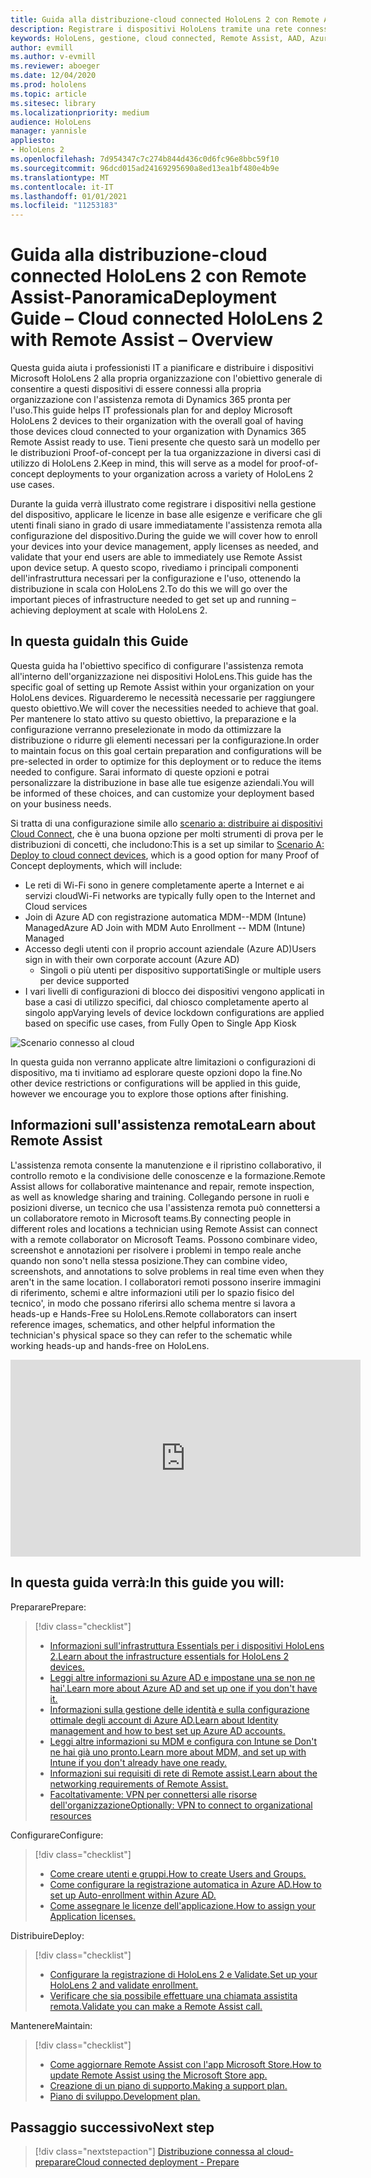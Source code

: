 ```yaml
---
title: Guida alla distribuzione-cloud connected HoloLens 2 con Remote Assist-Panoramica
description: Registrare i dispositivi HoloLens tramite una rete connessa al cloud
keywords: HoloLens, gestione, cloud connected, Remote Assist, AAD, Azure AD, MDM, gestione di dispositivi mobili
author: evmill
ms.author: v-evmill
ms.reviewer: aboeger
ms.date: 12/04/2020
ms.prod: hololens
ms.topic: article
ms.sitesec: library
ms.localizationpriority: medium
audience: HoloLens
manager: yannisle
appliesto:
- HoloLens 2
ms.openlocfilehash: 7d954347c7c274b844d436c0d6fc96e8bbc59f10
ms.sourcegitcommit: 96dcd015ad24169295690a8ed13ea1bf480e4b9e
ms.translationtype: MT
ms.contentlocale: it-IT
ms.lasthandoff: 01/01/2021
ms.locfileid: "11253183"
---
```

# <span data-ttu-id="619d1-104">Guida alla distribuzione-cloud connected HoloLens 2 con Remote Assist-Panoramica</span><span class="sxs-lookup"><span data-stu-id="619d1-104">Deployment Guide – Cloud connected HoloLens 2 with Remote Assist – Overview</span></span>

<span data-ttu-id="619d1-105">Questa guida aiuta i professionisti IT a pianificare e distribuire i dispositivi Microsoft HoloLens 2 alla propria organizzazione con l'obiettivo generale di consentire a questi dispositivi di essere connessi alla propria organizzazione con l'assistenza remota di Dynamics 365 pronta per l'uso.</span><span class="sxs-lookup"><span data-stu-id="619d1-105">This guide helps IT professionals plan for and deploy Microsoft HoloLens 2 devices to their organization with the overall goal of having those devices cloud connected to your organization with Dynamics 365 Remote Assist ready to use.</span></span> <span data-ttu-id="619d1-106">Tieni presente che questo sarà un modello per le distribuzioni Proof-of-concept per la tua organizzazione in diversi casi di utilizzo di HoloLens 2.</span><span class="sxs-lookup"><span data-stu-id="619d1-106">Keep in mind, this will serve as a model for proof-of-concept deployments to your organization across a variety of HoloLens 2 use cases.</span></span>

<span data-ttu-id="619d1-107">Durante la guida verrà illustrato come registrare i dispositivi nella gestione del dispositivo, applicare le licenze in base alle esigenze e verificare che gli utenti finali siano in grado di usare immediatamente l'assistenza remota alla configurazione del dispositivo.</span><span class="sxs-lookup"><span data-stu-id="619d1-107">During the guide we will cover how to enroll your devices into your device management, apply licenses as needed, and validate that your end users are able to immediately use Remote Assist upon device setup.</span></span> <span data-ttu-id="619d1-108">A questo scopo, rivediamo i principali componenti dell'infrastruttura necessari per la configurazione e l'uso, ottenendo la distribuzione in scala con HoloLens 2.</span><span class="sxs-lookup"><span data-stu-id="619d1-108">To do this we will go over the important pieces of infrastructure needed to get set up and running – achieving deployment at scale with HoloLens 2.</span></span>

## <span data-ttu-id="619d1-109">In questa guida</span><span class="sxs-lookup"><span data-stu-id="619d1-109">In this Guide</span></span>

<span data-ttu-id="619d1-110">Questa guida ha l'obiettivo specifico di configurare l'assistenza remota all'interno dell'organizzazione nei dispositivi HoloLens.</span><span class="sxs-lookup"><span data-stu-id="619d1-110">This guide has the specific goal of setting up Remote Assist within your organization on your HoloLens devices.</span></span> <span data-ttu-id="619d1-111">Riguarderemo le necessità necessarie per raggiungere questo obiettivo.</span><span class="sxs-lookup"><span data-stu-id="619d1-111">We will cover the necessities needed to achieve that goal.</span></span> <span data-ttu-id="619d1-112">Per mantenere lo stato attivo su questo obiettivo, la preparazione e la configurazione verranno preselezionate in modo da ottimizzare la distribuzione o ridurre gli elementi necessari per la configurazione.</span><span class="sxs-lookup"><span data-stu-id="619d1-112">In order to maintain focus on this goal certain preparation and configurations will be pre-selected in order to optimize for this deployment or to reduce the items needed to configure.</span></span> <span data-ttu-id="619d1-113">Sarai informato di queste opzioni e potrai personalizzare la distribuzione in base alle tue esigenze aziendali.</span><span class="sxs-lookup"><span data-stu-id="619d1-113">You will be informed of these choices, and can customize your deployment based on your business needs.</span></span>

<span data-ttu-id="619d1-114">Si tratta di una configurazione simile allo [scenario a: distribuire ai dispositivi Cloud Connect](https://docs.microsoft.com/hololens/common-scenarios#scenario-a), che è una buona opzione per molti strumenti di prova per le distribuzioni di concetti, che includono:</span><span class="sxs-lookup"><span data-stu-id="619d1-114">This is a set up similar to [Scenario A: Deploy to cloud connect devices](https://docs.microsoft.com/hololens/common-scenarios#scenario-a), which is a good option for many Proof of Concept deployments, which will include:</span></span>

- <span data-ttu-id="619d1-115">Le reti di Wi-Fi sono in genere completamente aperte a Internet e ai servizi cloud</span><span class="sxs-lookup"><span data-stu-id="619d1-115">Wi-Fi networks are typically fully open to the Internet and Cloud services</span></span>
- <span data-ttu-id="619d1-116">Join di Azure AD con registrazione automatica MDM--MDM (Intune) Managed</span><span class="sxs-lookup"><span data-stu-id="619d1-116">Azure AD Join with MDM Auto Enrollment -- MDM (Intune) Managed</span></span>
- <span data-ttu-id="619d1-117">Accesso degli utenti con il proprio account aziendale (Azure AD)</span><span class="sxs-lookup"><span data-stu-id="619d1-117">Users sign in with their own corporate account (Azure AD)</span></span>
  - <span data-ttu-id="619d1-118">Singoli o più utenti per dispositivo supportati</span><span class="sxs-lookup"><span data-stu-id="619d1-118">Single or multiple users per device supported</span></span>
- <span data-ttu-id="619d1-119">I vari livelli di configurazioni di blocco dei dispositivi vengono applicati in base a casi di utilizzo specifici, dal chiosco completamente aperto al singolo app</span><span class="sxs-lookup"><span data-stu-id="619d1-119">Varying levels of device lockdown configurations are applied based on specific use cases, from Fully Open to Single App Kiosk</span></span>

![Scenario connesso al cloud](./images/cloud-connected-deployment-chart.png)

<span data-ttu-id="619d1-121">In questa guida non verranno applicate altre limitazioni o configurazioni di dispositivo, ma ti invitiamo ad esplorare queste opzioni dopo la fine.</span><span class="sxs-lookup"><span data-stu-id="619d1-121">No other device restrictions or configurations will be applied in this guide, however we encourage you to explore those options after finishing.</span></span>

## <span data-ttu-id="619d1-122">Informazioni sull'assistenza remota</span><span class="sxs-lookup"><span data-stu-id="619d1-122">Learn about Remote Assist</span></span>

<span data-ttu-id="619d1-123">L'assistenza remota consente la manutenzione e il ripristino collaborativo, il controllo remoto e la condivisione delle conoscenze e la formazione.</span><span class="sxs-lookup"><span data-stu-id="619d1-123">Remote Assist allows for collaborative maintenance and repair, remote inspection, as well as knowledge sharing and training.</span></span> <span data-ttu-id="619d1-124">Collegando persone in ruoli e posizioni diverse, un tecnico che usa l'assistenza remota può connettersi a un collaboratore remoto in Microsoft teams.</span><span class="sxs-lookup"><span data-stu-id="619d1-124">By connecting people in different roles and locations a technician using Remote Assist can connect with a remote collaborator on Microsoft Teams.</span></span> <span data-ttu-id="619d1-125">Possono combinare video, screenshot e annotazioni per risolvere i problemi in tempo reale anche quando non sono&#39;t nella stessa posizione.</span><span class="sxs-lookup"><span data-stu-id="619d1-125">They can combine video, screenshots, and annotations to solve problems in real time even when they aren&#39;t in the same location.</span></span> <span data-ttu-id="619d1-126">I collaboratori remoti possono inserire immagini di riferimento, schemi e altre informazioni utili per lo spazio fisico del tecnico&#39;, in modo che possano riferirsi allo schema mentre si lavora a heads-up e Hands-Free su HoloLens.</span><span class="sxs-lookup"><span data-stu-id="619d1-126">Remote collaborators can insert reference images, schematics, and other helpful information the technician&#39;s physical space so they can refer to the schematic while working heads-up and hands-free on HoloLens.</span></span>

<iframe width="560" height="315" src="https://www.youtube.com/embed/d3YT8j0yYl0" frameborder="0" allow="accelerometer; autoplay; clipboard-write; encrypted-media; gyroscope; picture-in-picture" allowfullscreen></iframe>

## <span data-ttu-id="619d1-127">In questa guida verrà:</span><span class="sxs-lookup"><span data-stu-id="619d1-127">In this guide you will:</span></span>

<span data-ttu-id="619d1-128">Preparare</span><span class="sxs-lookup"><span data-stu-id="619d1-128">Prepare:</span></span>

> [!div class="checklist"]
> - [<span data-ttu-id="619d1-129">Informazioni sull'infrastruttura Essentials per i dispositivi HoloLens 2.</span><span class="sxs-lookup"><span data-stu-id="619d1-129">Learn about the infrastructure essentials for HoloLens 2 devices.</span></span>](hololens2-cloud-connected-prepare.md#infrastructure-essentials)
> - [<span data-ttu-id="619d1-130">Leggi altre informazioni su Azure AD e impostane una se non ne hai&#39;.</span><span class="sxs-lookup"><span data-stu-id="619d1-130">Learn more about Azure AD and set up one if you don&#39;t have it.</span></span>](hololens2-cloud-connected-prepare.md#azure-active-directory)
> - [<span data-ttu-id="619d1-131">Informazioni sulla gestione delle identità e sulla configurazione ottimale degli account di Azure AD.</span><span class="sxs-lookup"><span data-stu-id="619d1-131">Learn about Identity management and how to best set up Azure AD accounts.</span></span>](hololens2-cloud-connected-prepare.md#identity-management)
> - [<span data-ttu-id="619d1-132">Leggi altre informazioni su MDM e configura con Intune se Don&#39;t ne hai già uno pronto.</span><span class="sxs-lookup"><span data-stu-id="619d1-132">Learn more about MDM, and set up with Intune if you don&#39;t already have one ready.</span></span>](hololens2-cloud-connected-prepare.md#mobile-device-management)
> - [<span data-ttu-id="619d1-133">Informazioni sui requisiti di rete di Remote assist.</span><span class="sxs-lookup"><span data-stu-id="619d1-133">Learn about the networking requirements of Remote Assist.</span></span>](hololens2-cloud-connected-prepare.md#network)
> - [<span data-ttu-id="619d1-134">Facoltativamente: VPN per connettersi alle risorse dell'organizzazione</span><span class="sxs-lookup"><span data-stu-id="619d1-134">Optionally: VPN to connect to organizational resources</span></span>](/hololens2-cloud-connected-prepare.md#optional-connect-your-hololens-to-vpn)

<span data-ttu-id="619d1-135">Configurare</span><span class="sxs-lookup"><span data-stu-id="619d1-135">Configure:</span></span>

> [!div class="checklist"]
> - [<span data-ttu-id="619d1-136">Come creare utenti e gruppi.</span><span class="sxs-lookup"><span data-stu-id="619d1-136">How to create Users and Groups.</span></span>](hololens2-cloud-connected-configure.md#azure-users-and-groups)
> - [<span data-ttu-id="619d1-137">Come configurare la registrazione automatica in Azure AD.</span><span class="sxs-lookup"><span data-stu-id="619d1-137">How to set up Auto-enrollment within Azure AD.</span></span>](hololens2-cloud-connected-configure.md#auto-enrollment-on-hololens-2)
> - [<span data-ttu-id="619d1-138">Come assegnare le licenze dell'applicazione.</span><span class="sxs-lookup"><span data-stu-id="619d1-138">How to assign your Application licenses.</span></span>](hololens2-cloud-connected-configure.md#application-licenses)

<span data-ttu-id="619d1-139">Distribuire</span><span class="sxs-lookup"><span data-stu-id="619d1-139">Deploy:</span></span>

> [!div class="checklist"]
> - [<span data-ttu-id="619d1-140">Configurare la registrazione di HoloLens 2 e Validate.</span><span class="sxs-lookup"><span data-stu-id="619d1-140">Set up your HoloLens 2 and validate enrollment.</span></span>](hololens2-cloud-connected-deploy.md#enrollment-validation)
> - [<span data-ttu-id="619d1-141">Verificare che sia possibile effettuare una chiamata assistita remota.</span><span class="sxs-lookup"><span data-stu-id="619d1-141">Validate you can make a Remote Assist call.</span></span>](hololens2-cloud-connected-deploy.md#remote-assist-call-validation)

<span data-ttu-id="619d1-142">Mantenere</span><span class="sxs-lookup"><span data-stu-id="619d1-142">Maintain:</span></span>

> [!div class="checklist"]
> - [<span data-ttu-id="619d1-143">Come aggiornare Remote Assist con l'app Microsoft Store.</span><span class="sxs-lookup"><span data-stu-id="619d1-143">How to update Remote Assist using the Microsoft Store app.</span></span>](hololens2-cloud-connected-maintain.md#updates)
> - [<span data-ttu-id="619d1-144">Creazione di un piano di supporto.</span><span class="sxs-lookup"><span data-stu-id="619d1-144">Making a support plan.</span></span>](hololens2-cloud-connected-maintain.md#support-plan)
> - [<span data-ttu-id="619d1-145">Piano di sviluppo.</span><span class="sxs-lookup"><span data-stu-id="619d1-145">Development plan.</span></span>](hololens2-cloud-connected-maintain.md#development-plan)

## <span data-ttu-id="619d1-146">Passaggio successivo</span><span class="sxs-lookup"><span data-stu-id="619d1-146">Next step</span></span>

> [!div class="nextstepaction"]
> [<span data-ttu-id="619d1-147">Distribuzione connessa al cloud-preparare</span><span class="sxs-lookup"><span data-stu-id="619d1-147">Cloud connected deployment - Prepare</span></span>](hololens2-cloud-connected-prepare.md)

